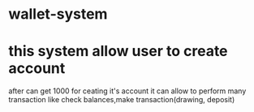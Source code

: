 # wallet-system
# this system allow user to create account
after can get 1000 for ceating it's account 
it can allow to perform many transaction
like check balances,make transaction(drawing, deposit)
